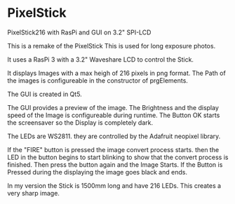 # PixelStick
PixelStick216 with RasPi and GUI on 3.2" SPI-LCD

This is a remake of the PixelStick
This is used for long exposure photos.

It uses a RasPi 3 with a 3.2" Waveshare LCD to control the Stick.

It displays Images with a max heigh of 216 pixels in png format.
The Path of the images is configureable in the constructor of prgElements.

The GUI is created in Qt5.

The GUI provides a preview of the image.
The Brightness and the display speed of the Image is configureable during runtime.
The Button OK starts the screensaver so the Display is completely dark.

The LEDs are WS2811. they are controlled by the Adafruit neopixel library.

If the "FIRE" button is pressed the image convert process starts. then the LED in the button begins to start blinking to show that the convert process is finished.
Then press the button again and the Image Starts. 
If the Button is Pressed during the displaying the image goes black and ends.

In my version the Stick is 1500mm long and have 216 LEDs.
This creates a very sharp image.